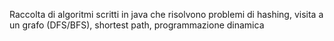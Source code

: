 Raccolta di algoritmi scritti in java che risolvono problemi di hashing, visita a un grafo (DFS/BFS), shortest path, programmazione dinamica
